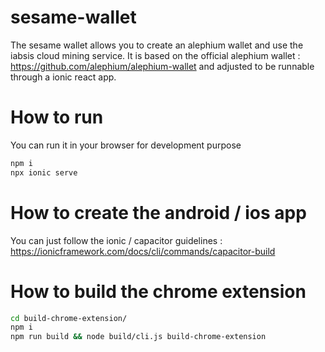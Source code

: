 # sesame-wallet

The sesame wallet allows you to create an alephium wallet and use the iabsis cloud mining service.
It is based on the official alephium wallet : https://github.com/alephium/alephium-wallet and adjusted to be runnable through a ionic react app.

# How to run

You can run it in your browser for development purpose

```bash
npm i
npx ionic serve
```

# How to create the android / ios app

You can just follow the ionic / capacitor guidelines : https://ionicframework.com/docs/cli/commands/capacitor-build


# How to build the chrome extension

```bash
cd build-chrome-extension/
npm i
npm run build && node build/cli.js build-chrome-extension
```